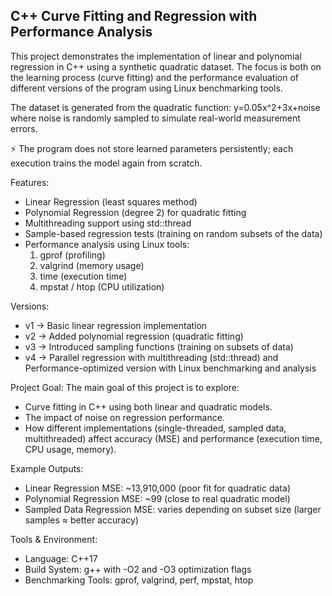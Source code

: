 ## C++ Curve Fitting and Regression with Performance Analysis ##

This project demonstrates the implementation of linear and polynomial regression in C++ using a synthetic quadratic dataset. The focus is both on the learning process (curve fitting) and the performance evaluation of different versions of the program using Linux benchmarking tools.

The dataset is generated from the quadratic function:
  y=0.05x^2+3x+noise
where noise is randomly sampled to simulate real-world measurement errors.

⚡ The program does not store learned parameters persistently; each execution trains the model again from scratch.

Features:
  - Linear Regression (least squares method)
  - Polynomial Regression (degree 2) for quadratic fitting
  - Multithreading support using std::thread
  - Sample-based regression tests (training on random subsets of the data)
  - Performance analysis using Linux tools:
    1) gprof (profiling)
    2) valgrind (memory usage)
    3) time (execution time)
    4) mpstat / htop (CPU utilization)


Versions:
  - v1 → Basic linear regression implementation
  - v2 → Added polynomial regression (quadratic fitting)
  - v3 → Introduced sampling functions (training on subsets of data)
  - v4 → Parallel regression with multithreading (std::thread) and Performance-optimized version with Linux benchmarking and analysis


Project Goal:
  The main goal of this project is to explore:
  - Curve fitting in C++ using both linear and quadratic models.
  - The impact of noise on regression performance.
  - How different implementations (single-threaded, sampled data, multithreaded) affect accuracy (MSE) and performance (execution time, CPU usage, memory).


Example Outputs:
  - Linear Regression MSE: ~13,910,000 (poor fit for quadratic data)
  - Polynomial Regression MSE: ~99 (close to real quadratic model)
  - Sampled Data Regression MSE: varies depending on subset size (larger samples ≈ better accuracy)


Tools & Environment:
  - Language: C++17
  - Build System: g++ with -O2 and -O3 optimization flags
  - Benchmarking Tools: gprof, valgrind, perf, mpstat, htop
